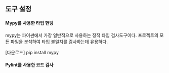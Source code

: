 ## 도구 설정

#### Mypy를 사용한 타입 헌팅
mypy는 파이썬에서 가장 일반적으로 사용하는 정적 타입 검사도구이다.
프로젝트의 모든 파일을 분석하여 타입 불일치를 검사하는데 유용하다.

[다운로드]
pip install mypy

#### Pylint를 사용한 코드 검사
